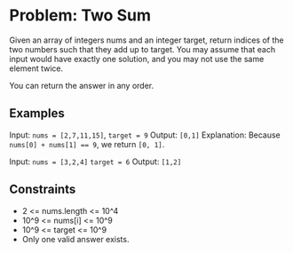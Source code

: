 # Problem: Two Sum

Given an array of integers nums and an integer target, return indices of the two numbers such that they add up to target. You may assume that each input would have exactly one solution, and you may not use the same element twice.

You can return the answer in any order.

## Examples

Input: `nums = [2,7,11,15]`, `target = 9`
Output: `[0,1]`
Explanation: Because `nums[0] + nums[1] == 9`, we return `[0, 1]`.

Input: `nums = [3,2,4]` `target = 6`
Output: `[1,2]`

## Constraints

- 2 <= nums.length <= 10^4
- 10^9 <= nums[i] <= 10^9
- 10^9 <= target <= 10^9
- Only one valid answer exists.
